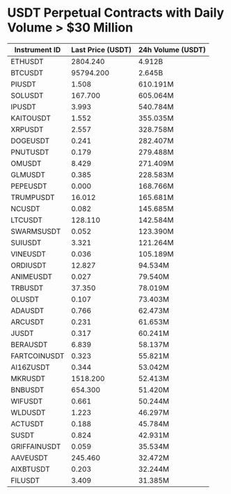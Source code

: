 # USDT Perpetual Contracts with Daily Volume > $30 Million

| Instrument ID | Last Price (USDT) | 24h Volume (USDT) |
|---------------|-------------------|-------------------|
| ETHUSDT | 2804.240 | 4.912B |
| BTCUSDT | 95794.200 | 2.645B |
| PIUSDT | 1.508 | 610.191M |
| SOLUSDT | 167.700 | 605.064M |
| IPUSDT | 3.993 | 540.784M |
| KAITOUSDT | 1.552 | 355.035M |
| XRPUSDT | 2.557 | 328.758M |
| DOGEUSDT | 0.241 | 282.407M |
| PNUTUSDT | 0.179 | 279.488M |
| OMUSDT | 8.429 | 271.409M |
| GLMUSDT | 0.385 | 228.583M |
| PEPEUSDT | 0.000 | 168.766M |
| TRUMPUSDT | 16.012 | 165.681M |
| NCUSDT | 0.082 | 145.685M |
| LTCUSDT | 128.110 | 142.584M |
| SWARMSUSDT | 0.052 | 123.390M |
| SUIUSDT | 3.321 | 121.264M |
| VINEUSDT | 0.036 | 105.189M |
| ORDIUSDT | 12.827 | 94.534M |
| ANIMEUSDT | 0.027 | 79.540M |
| TRBUSDT | 37.350 | 78.019M |
| OLUSDT | 0.107 | 73.403M |
| ADAUSDT | 0.766 | 62.473M |
| ARCUSDT | 0.231 | 61.653M |
| JUSDT | 0.317 | 60.241M |
| BERAUSDT | 6.839 | 58.137M |
| FARTCOINUSDT | 0.323 | 55.821M |
| AI16ZUSDT | 0.344 | 53.042M |
| MKRUSDT | 1518.200 | 52.413M |
| BNBUSDT | 654.300 | 51.420M |
| WIFUSDT | 0.661 | 50.244M |
| WLDUSDT | 1.223 | 46.297M |
| ACTUSDT | 0.188 | 45.784M |
| SUSDT | 0.824 | 42.931M |
| GRIFFAINUSDT | 0.059 | 35.534M |
| AAVEUSDT | 245.460 | 32.472M |
| AIXBTUSDT | 0.203 | 32.244M |
| FILUSDT | 3.409 | 31.385M |
